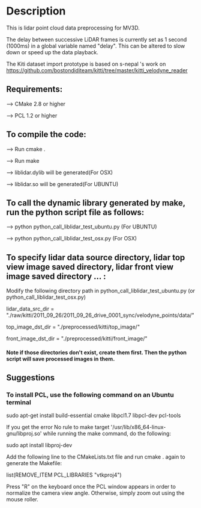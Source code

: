 # Description

This is lidar point cloud data preprocessing for MV3D. 

The delay between successive LiDAR frames is currently set as 1 second (1000ms) in a global variable named "delay". This can be altered to slow down or speed up the data playback.

The Kiti dataset import prototype is based on s-nepal 's work on https://github.com/bostondiditeam/kitti/tree/master/kitti_velodyne_reader

## Requirements:

--> CMake 2.8 or higher

--> PCL 1.2 or higher

## To compile the code:

--> Run cmake .

--> Run make

--> liblidar.dylib  will be generated(For OSX)

--> liblidar.so  will be generated(For UBUNTU)

## To call the dynamic library generated by make, run the python script file as follows:

--> python python_call_liblidar_test_ubuntu.py         (For UBUNTU)

--> python python_call_liblidar_test_osx.py         (For OSX)

## To specify lidar data source directory, lidar top view image saved directory, lidar front view image saved directory ... :

Modify the following directory path in python_call_liblidar_test_ubuntu.py (or python_call_liblidar_test_osx.py)

lidar_data_src_dir = "./raw/kitti/2011_09_26/2011_09_26_drive_0001_sync/velodyne_points/data/"

top_image_dst_dir = "./preprocessed/kitti/top_image/"

front_image_dst_dir = "./preprocessed/kitti/front_image/"

#### Note if those directories don't exist, create them first. Then the python script will save processed images in them.

## Suggestions

### To install PCL, use the following command on an Ubuntu terminal

sudo apt-get install build-essential cmake libpcl1.7 libpcl-dev pcl-tools

If you get the error No rule to make target '/usr/lib/x86_64-linux-gnu/libproj.so' while running the make command, do the following:

sudo apt install libproj-dev
    
Add the following line to the CMakeLists.txt file and run cmake . again to generate the Makefile:
		
list(REMOVE_ITEM PCL_LIBRARIES "vtkproj4")

Press "R" on the keyboard once the PCL window appears in order to normalize the camera view angle. Otherwise, simply zoom out using the mouse roller.

